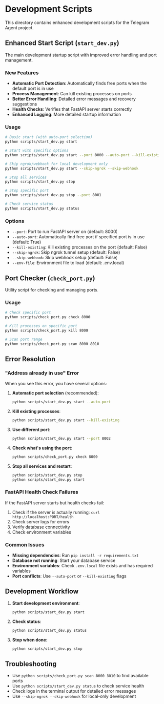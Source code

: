 # Development Scripts

This directory contains enhanced development scripts for the Telegram Agent project.

## Enhanced Start Script (`start_dev.py`)

The main development startup script with improved error handling and port management.

### New Features

- **Automatic Port Detection**: Automatically finds free ports when the default port is in use
- **Process Management**: Can kill existing processes on ports
- **Better Error Handling**: Detailed error messages and recovery suggestions
- **Health Checks**: Verifies that FastAPI server starts correctly
- **Enhanced Logging**: More detailed startup information

### Usage

```bash
# Basic start (with auto-port selection)
python scripts/start_dev.py start

# Start with specific options
python scripts/start_dev.py start --port 8000 --auto-port --kill-existing

# Skip ngrok/webhook for local development only
python scripts/start_dev.py start --skip-ngrok --skip-webhook

# Stop all services
python scripts/start_dev.py stop

# Stop specific port
python scripts/start_dev.py stop --port 8001

# Check service status
python scripts/start_dev.py status
```

### Options

- `--port`: Port to run FastAPI server on (default: 8000)
- `--auto-port`: Automatically find free port if specified port is in use (default: True)
- `--kill-existing`: Kill existing processes on the port (default: False)
- `--skip-ngrok`: Skip ngrok tunnel setup (default: False)
- `--skip-webhook`: Skip webhook setup (default: False)
- `--env-file`: Environment file to load (default: .env.local)

## Port Checker (`check_port.py`)

Utility script for checking and managing ports.

### Usage

```bash
# Check specific port
python scripts/check_port.py check 8000

# Kill processes on specific port
python scripts/check_port.py kill 8000

# Scan port range
python scripts/check_port.py scan 8000 8010
```

## Error Resolution

### "Address already in use" Error

When you see this error, you have several options:

1. **Automatic port selection** (recommended):
   ```bash
   python scripts/start_dev.py start --auto-port
   ```

2. **Kill existing processes**:
   ```bash
   python scripts/start_dev.py start --kill-existing
   ```

3. **Use different port**:
   ```bash
   python scripts/start_dev.py start --port 8002
   ```

4. **Check what's using the port**:
   ```bash
   python scripts/check_port.py check 8000
   ```

5. **Stop all services and restart**:
   ```bash
   python scripts/start_dev.py stop
   python scripts/start_dev.py start
   ```

### FastAPI Health Check Failures

If the FastAPI server starts but health checks fail:

1. Check if the server is actually running: `curl http://localhost:PORT/health`
2. Check server logs for errors
3. Verify database connectivity
4. Check environment variables

### Common Issues

- **Missing dependencies**: Run `pip install -r requirements.txt`
- **Database not running**: Start your database service
- **Environment variables**: Check `.env.local` file exists and has required variables
- **Port conflicts**: Use `--auto-port` or `--kill-existing` flags

## Development Workflow

1. **Start development environment**:
   ```bash
   python scripts/start_dev.py start
   ```

2. **Check status**:
   ```bash
   python scripts/start_dev.py status
   ```

3. **Stop when done**:
   ```bash
   python scripts/start_dev.py stop
   ```

## Troubleshooting

- Use `python scripts/check_port.py scan 8000 8010` to find available ports
- Use `python scripts/start_dev.py status` to check service health
- Check logs in the terminal output for detailed error messages
- Use `--skip-ngrok --skip-webhook` for local-only development
